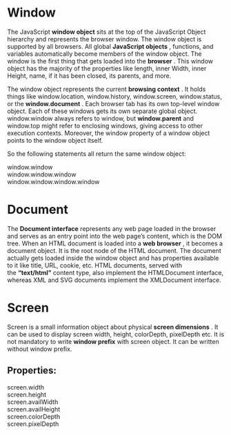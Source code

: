 # **Window**

The JavaScript **window object** sits at the top of the JavaScript Object hierarchy and represents the browser window. The window object is supported by all browsers. All global **JavaScript objects** , functions, and variables automatically become members of the window object. The window is the first thing that gets loaded into the **browser** . This window object has the majority of the properties like length, inner Width, inner Height, name, if it has been closed, its parents, and more.

The window object represents the current **browsing context** . It holds things like window.location, window.history, window.screen, window.status, or the **window.document** . Each browser tab has its own top-level window object. Each of these windows gets its own separate global object. window.window always refers to window, but **window.parent** and window.top might refer to enclosing windows, giving access to other execution contexts. Moreover, the window property of a window object points to the window object itself.

So the following statements all return the same window object:

window.window  
window.window.window  
window.window.window.window

# **Document**

The **Document interface** represents any web page loaded in the browser and serves as an entry point into the web page’s content, which is the DOM tree. When an HTML document is loaded into a **web browser** , it becomes a document object. It is the root node of the HTML document. The document actually gets loaded inside the window object and has properties available to it like title, URL, cookie, etc. HTML documents, served with the **“text/html”** content type, also implement the HTMLDocument interface, whereas XML and SVG documents implement the XMLDocument interface.

# Screen

Screen is a small information object about physical **screen dimensions** . It can be used to display screen width, height, colorDepth, pixelDepth etc. It is not mandatory to write **window prefix** with screen object. It can be written without window prefix.

## Properties:

screen.width  
screen.height  
screen.availWidth  
screen.availHeight  
screen.colorDepth  
screen.pixelDepth
